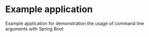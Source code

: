# Example application

Example application for demonstration the usage of command line arguments with Spring Boot
